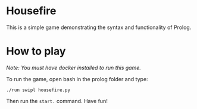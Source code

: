 # Housefire

This is a simple game demonstrating the syntax and functionality of Prolog.

# How to play

*Note: You must have docker installed to run this game.*

To run the game, open bash in the prolog folder and type:

`./run swipl housefire.py`

Then run the ```start.``` command. Have fun!
